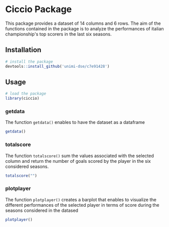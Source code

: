 # Ciccio Package

This package provides a dataset of 14 columns and 6 rows. The aim of the functions contained in the package is to analyze the performances of italian championship's top scorers in the last six seasons.

## Installation

```R
# install the package
devtools::install_github('unimi-dse/c7e91428')
```




## Usage

```R
# load the package
library(ciccio)
```

### getdata

The function `getdata()` enables to have the dataset as a dataframe

```R
getdata()
```

### totalscore

The function `totalscore()` sum the values associated with the selected column and return the number of goals scored by the player in the six considered seasons.

```R
totalscore("")
```

### plotplayer

The function `plotplayer()` creates a barplot that enables to visualize the different performances of the selected player in terms of score during the seasons considered in the datased

```R
plotplayer()
```
